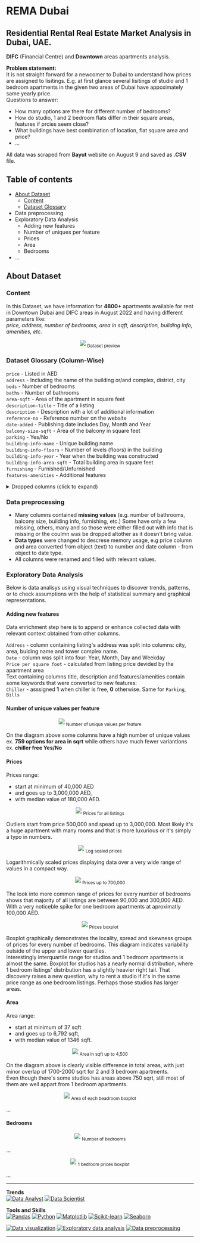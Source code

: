 # REMA Dubai

## Residential Rental Real Estate Market Analysis in Dubai, UAE.

**DIFC** (Financial Centre) and **Downtown** areas apartments analysis.

**Problem statement:**  
It is not straight forward for a newcomer to Dubai to understand how prices are assigned to lisitings. E.g. at first glance several lisitings of studio and 1 bedroom apartments in the given two areas of Dubai have appoximately same yearly price.  
Questions to answer:  
 - How many options are there for different number of bedrooms? 
 - How do studio, 1 and 2 bedroom flats differ in their square areas, features if prcies seem close?
 - What buildings have best combination of location, flat square area and price? 
 - ...


All data was scraped from **Bayut** website on August 9 and saved as **.CSV** file.

## Table of contents
- [About Dataset](#about-dataset)
	- [Content](i#content)
	- [Dataset Glossary](#dataset-glossary-column-wise)
- Data preprocessing
- Exploratory Data Analysis
	- Adding new features
	- Number of uniques per feature
	- Prices
	- Area
	- Bedrooms
- ...


## About Dataset

### Content

In this Dataset, we have information for **4800+** apartments available for rent in Downtown Dubai and DIFC areas in August 2022 and having different parameters like:  
*price, address, number of bedrooms, area in sqft, description, building info, amenities, etc.*

<p align="center">
	<img src="https://github.com/imeleges/REMA_Dubai/blob/main/img/dataframe.png?raw=true">
	<sub>Dataset preview</sub>
</p>


### Dataset Glossary (Column-Wise)

`price` -  Listed in AED  
`address` - Including the name of the building or/and complex, district, city  
`beds` - Number of bedrooms  
`baths` - Number of bathrooms  
`area-sqft` - Area of the apartment in square feet  
`description-title` - Title of a listing  
`description` - Description with a lot of additional information  
`reference-no` - Reference number on the website  
`date-added` - Publishing date includes Day, Month and Year  
`balcony-size-sqft` - Area of the balcony in square feet  
`parking` - Yes/No   
`building-info-name` - Unique building name  
`building-info-floors` - Number of levels (floors) in the building  
`building-info-year` - Year when the building was constructed   
`building-info-area-sqft` - Total building area in square feet  
`furnishing` - Furnished/Unfurnished   
`features-amenities` - Additional features  


<details>
<summary>Dropped columns (click to expand)</summary>

Those columns were dropped at the beginning of analysis

`apartmet-link-href` -  unnecessary for analysis   
`rent-frequency` - only Yearly listings were parsed  
`web-scraper-order` -  unnecessary for analysis   
`web-scraper-start-url` -  unnecessary for analysis   
`pagination` -  unnecessary for analysis   
`apartmet-link` -  unnecessary for analysis but could be added back later   
`building` -  only one name value and the rest is missing values  

</details>

### Data preprocessing

- Many columns contained **missing values** (e.g. number of bathrooms, balcony size, building info, furnishing, etc.) Some have only a few missing, others, many and so those were either filled out with info that is missing or the coulmn was be dropped altother as it doesn't bring value.
- **Data types** were changed to descrese memory usage, e.g price column and area converted from object (text) to number and date column - from object to date type.  
- All columns were renamed and filled with relevant values.

### Exploratory Data Analysis

Below is data analisys using visual techniques to discover trends, patterns, or to check assumptions with the help of statistical summary and graphical representations.

#### Adding new features

Data enrichment step here is to append or enhance collected data with relevant context obtained from other columns.

`Address` - column containing listing's address was split into columns: city, area, bulding name and tower complex name.  
`Date` - column was split into four: Year, Month, Day and Weekday   
`Price per square foot` - calculated from listing price devided by the apartment area  
Text containing columns title, description and features/amenities contain some keywords that were converted to new features:  
`Chiller` - asssigned **1** when chiller is free, **0** otherwise. Same for `Parking`, `Bills`  


#### Number of unique values per feature

<p align="center">
	<img src="https://github.com/imeleges/REMA_Dubai/blob/main/img/num_of_uniq_pfeature.png?raw=true">
	<sub>Number of unique values per feature</sub>
</p>

On the diagram above some columns have a high number of unique values ex. **759 options for area in sqrt** while others have much fewer variantions ex. **chiller free Yes/No**

#### Prices 

Prices range: 
- start at minimum of 40,000 AED 
- and goes up to 3,000,000 AED, 
- with median value of 180,000 AED.

<p align="center">
	<img src="https://github.com/imeleges/REMA_Dubai/blob/main/img/prices_all.png?raw=true">
	<sub>Prices for all listings</sub>
</p>

Outliers start from price 500,000 and spead up to 3,000,000. Most likely it's a huge apartment with many rooms and that is more luxurious or it's simply a typo in numbers.

<p align="center">
	<img src="https://github.com/imeleges/REMA_Dubai/blob/main/img/prices_logs.png?raw=true">
	<sub>Log scaled prices</sub>
</p>

Logarithmically scaled prices displaying data over a very wide range of values in a compact way.

<p align="center">
	<img src="https://github.com/imeleges/REMA_Dubai/blob/main/img/prices_700_000.png?raw=true">
	<sub>Prices up to 700,000</sub>
</p>

The look into more common range of prices for every number of bedrooms shows that majority of all listings are between 90,000 and 300,000 AED. With a very noticeble spike for one bedroom apartments at aproximatly 100,000 AED.

<p align="center">
	<img src="https://github.com/imeleges/REMA_Dubai/blob/main/img/all_bdr_prices_boxplot.png?raw=true">
	<sub>Prices boxplot</sub>
</p>

Boxplot graphically demonstrates the locality, spread and skewness groups of prices for every number of bedrooms. This diagram indicates variability outside of the upper and lower quartiles.  
Interestingly interquartile range for studios and 1 bedroom apartments is almost the same. Boxplot for studios has a nearly normal distribution, where 1 bedroom listings' distribution has a slightly heavier right tail. That discovery raises a new question, why to rent a studio if it's in the same price range as one bedroom listings. Perhaps those studios has larger areas.

#### Area

Area range: 
- start at minimum of 37 sqft
- and goes up to 6,792 sqft,
- with median value of  1346 sqft.


<p align="center">
	<img src="https://github.com/imeleges/REMA_Dubai/blob/main/img/area_4_500.png?raw=true">
	<sub>Area in sqft up to 4,500</sub>
</p>

On the diagram above is clearly visible difference in total areas, with just minor overlap of 1700-2000 sqrt for 2 and 3 bedroom apartments.  
Even though there's some studios has areas above 750 sqrt, still most of them are well appart from 1 bedroom apartments.

<p align="center">
	<img src="https://github.com/imeleges/REMA_Dubai/blob/main/img/all_bdr_area_boxplot.png?raw=true">
	<sub>Area of each beadroom boxplot</sub>
</p>

...

#### Bedrooms

<p align="center">
	<img src="https://github.com/imeleges/REMA_Dubai/blob/main/img/number_of_bdrs.png?raw=true">
	<sub>Number of bedrooms</sub>
</p>

...

<p align="center">
	<img src="https://github.com/imeleges/REMA_Dubai/blob/main/img/1bdr_prices_poxplot.png?raw=true">
	<sub>1 bedroom prices boxplot</sub>
</p>

...

***

**Trends**  
[![Data Analyst](https://img.shields.io/static/v1?label=trend&message=Data%20Analyst&color=218c74)](#)
[![Data Scientist](https://img.shields.io/static/v1?label=trend&message=Data%20Scientist&color=706fd3)](#)

**Tools and Skills**  
[![Pandas](https://img.shields.io/static/v1?label=tool&message=Pandas&color=40407a)](#) 
[![Python](https://img.shields.io/static/v1?label=tool&message=Python&color=33d9b2)](#) 
[![Matplotlib](https://img.shields.io/static/v1?label=tool&message=Matplotlib&color=706fd3)](#) 
[![Scikit-learn](https://img.shields.io/static/v1?label=tool&message=Sklearn&color=ff793f)](#) 
[![Seaborn](https://img.shields.io/static/v1?label=tool&message=Seaborn&color=ff5252)](#)  

[![Data visualization](https://img.shields.io/static/v1?label=skill&message=Data%20visualization&color=F97F51)](#) 
[![Exploratory data analysis](https://img.shields.io/static/v1?label=skill&message=Exploratory%20Data%20Analysis&color=82589F)](#) 
[![Data preprocessing](https://img.shields.io/static/v1?label=skill&message=Data%20Preprocessing&color=B33771)](#)  

***
